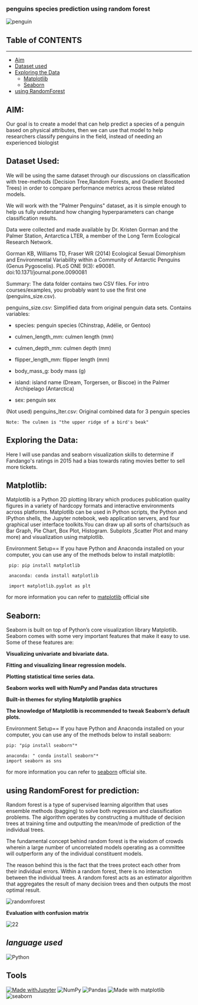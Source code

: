 ### penguins species prediction using random forest

![penguin](https://user-images.githubusercontent.com/86251750/145684368-de440a6f-ad7a-4b4a-b9b3-f902cb49eca1.jpg)

## Table of CONTENTS 
---------------------
 * [Aim](#aim)
 * [Dataset used](#data)
 * [Exploring the Data](#viz)
   - [Matplotlib](#matplotlib)
   - [Seaborn](#seaborn)
 * [using RandomForest](#conclusion)
 

## AIM:<a name="aim"></a>

Our goal is to create a model that can help predict a species of a penguin based on physical attributes, then we can use that model to help researchers classify penguins in the field, instead of needing an experienced biologist

## Dataset Used:<a name="data"></a>

We will be using the same dataset through our discussions on classification with tree-methods (Decision Tree,Random Forests, and Gradient Boosted Trees) in order to compare performance metrics across these related models.

We will work with the "Palmer Penguins" dataset, as it is simple enough to help us fully understand how changing hyperparameters can change classification results.

Data were collected and made available by Dr. Kristen Gorman and the Palmer Station, Antarctica LTER, a member of the Long Term Ecological Research Network.

Gorman KB, Williams TD, Fraser WR (2014) Ecological Sexual Dimorphism and Environmental Variability within a Community of Antarctic Penguins (Genus Pygoscelis). PLoS ONE 9(3): e90081. doi:10.1371/journal.pone.0090081

Summary: The data folder contains two CSV files. For intro courses/examples, you probably want to use the first one (penguins_size.csv).

penguins_size.csv: Simplified data from original penguin data sets. Contains variables:

* species: penguin species (Chinstrap, Adélie, or Gentoo)

* culmen_length_mm: culmen length (mm)

* culmen_depth_mm: culmen depth (mm)

* flipper_length_mm: flipper length (mm)

* body_mass_g: body mass (g)

* island: island name (Dream, Torgersen, or Biscoe) in the Palmer Archipelago (Antarctica)

* sex: penguin sex

(Not used) penguins_lter.csv: Original combined data for 3 penguin species

    Note: The culmen is "the upper ridge of a bird's beak"

## Exploring the Data:<a name="viz"></a>

Here I will use pandas and seaborn visualization skills to determine if Fandango's ratings in 2015 had a bias towards rating movies better to sell more tickets.

**Matplotlib:**<a name="matplotlib"></a>
--------
Matplotlib is a Python 2D plotting library which produces publication quality figures in a variety of hardcopy formats and interactive environments across platforms. Matplotlib can be used in Python scripts, the Python and IPython shells, the Jupyter notebook, web application servers, and four graphical user interface toolkits.You can draw up all sorts of charts(such as Bar Graph, Pie Chart, Box Plot, Histogram. Subplots ,Scatter Plot and many more) and visualization using matplotlib.

Environment Setup==
If you have Python and Anaconda installed on your computer, you can use any of the methods below to install matplotlib:

     pip: pip install matplotlib

     anaconda: conda install matplotlib
     
     import matplotlib.pyplot as plt

for more information you can refer to [matplotlib](https://matplotlib.org/) official site

**Seaborn:**<a name="seaborn"></a>
------
Seaborn is built on top of Python’s core visualization library Matplotlib. Seaborn comes with some very important features that make it easy to use. Some of these features are:

**Visualizing univariate and bivariate data.**

**Fitting and visualizing linear regression models.**

**Plotting statistical time series data.**

**Seaborn works well with NumPy and Pandas data structures**

**Built-in themes for styling Matplotlib graphics**

**The knowledge of Matplotlib is recommended to tweak Seaborn’s default plots.**

Environment Setup==
If you have Python and Anaconda installed on your computer, you can use any of the methods below to install seaborn:

    pip: "pip install seaborn"*

    anaconda: " conda install seaborn"*
    import seaborn as sns
    
for more information you can refer to [seaborn](https://seaborn.pydata.org/) official site.


## using RandomForest for prediction:<a name="conclusion"></a>

Random forest is a type of supervised learning algorithm that uses ensemble methods (bagging) to solve both regression and classification problems. The algorithm operates by constructing a multitude of decision trees at training time and outputting the mean/mode of prediction of the individual trees.

The fundamental concept behind random forest is the wisdom of crowds wherein a large number of uncorrelated models operating as a committee will outperform any of the individual constituent models.

The reason behind this is the fact that the trees protect each other from their individual errors. Within a random forest, there is no interaction between the individual trees. A random forest acts as an estimator algorithm that aggregates the result of many decision trees and then outputs the most optimal result.

![randomforest](https://miro.medium.com/max/480/1*w-b0xHDoUsCcwx4nY3x5Og.gif)

**Evaluation with confusion matrix**

![22](https://user-images.githubusercontent.com/86251750/145684772-e9cdd3bf-46f1-49da-bcf9-42b883684887.PNG)

***language used***
--------------------------
![Python](https://img.shields.io/badge/python-3670A0?style=for-the-badge&logo=python&logoColor=ffdd54)

**Tools**
-----------------------
[![Made withJupyter](https://img.shields.io/badge/Made%20with-Jupyter-orange?style=for-the-badge&logo=Jupyter)](https://jupyter.org/try)    ![NumPy](https://img.shields.io/badge/numpy-%23013243.svg?style=for-the-badge&logo=numpy&logoColor=white)   ![Pandas](https://img.shields.io/badge/pandas-%23150458.svg?style=for-the-badge&logo=pandas&logoColor=white)  ![Made with matplotlib](https://user-images.githubusercontent.com/86251750/132984208-76ce70c7-816d-4f72-9c9f-90073a70310f.png)  ![seaborn](https://user-images.githubusercontent.com/86251750/132984253-32c04192-989f-4ebd-8c46-8ad1a194a492.png)

